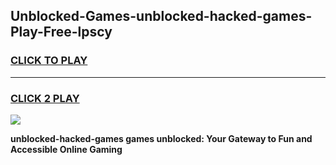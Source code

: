 
## Unblocked-Games-unblocked-hacked-games-Play-Free-lpscy
<h3>
<a href="https://premium76.site?title=unblocked-hacked-games&ref=18A1">CLICK TO PLAY</a></h3>
<hr>

<h3>
<a href="https://premium76.site?title=unblocked-hacked-games&ref=18A1">CLICK 2 PLAY</a>
  
</h3>

<a href="https://premium76.site?title=unblocked-hacked-games&ref=18A1"><img src="https://clearcache.store/games.png"></a>


**unblocked-hacked-games games unblocked: Your Gateway to Fun and Accessible Online Gaming**

